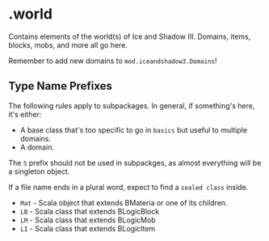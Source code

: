 # .world

Contains elements of the world(s) of Ice and Shadow III. Domains, items, blocks, mobs, and more all go here.

Remember to add new domains to `mod.iceandshadow3.Domains`!

## Type Name Prefixes

The following rules apply to subpackages. In general, if something's here, it's either:
* A base class that's too specific to go in `basics` but useful to multiple domains.
* A domain.

The `S` prefix should not be used in subpackges, as almost everything will be a singleton object.

If a file name ends in a plural word, expect to find a `sealed class` inside.

* `Mat` - Scala object that extends BMateria or one of its children.
* `LB` - Scala class that extends BLogicBlock
* `LM` - Scala class that extends BLogicMob
* `LI` - Scala class that extends BLogicItem